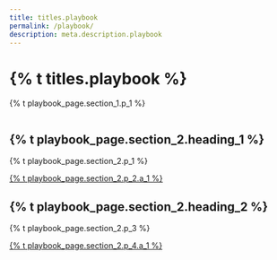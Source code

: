 ```yaml
---
title: titles.playbook
permalink: /playbook/
description: meta.description.playbook
---
```


<div class="bg-navy">
  <div class="container cntnr-wide px2 flex flex-center flex-justify">
    <div class="sm-col-8 py3 sm-py4">
      <h1 class="mt0 mb1 white">
        {% t titles.playbook %}
      </h1>
      <p class="mb0 white fs-20p">
        {% t playbook_page.section_1.p_1 %}
      </p>
    </div>
    <div class="sm-show sm-col-3 center">
      <img alt="" src="{{ '/assets/img/playbook-landing.svg' | relative_url }}" style="max-width:80%;">
    </div>
  </div>
</div>

<div class="bg-white">
  <div class="container cntnr-wide px2 pt4 pb2">
    <div class="clearfix mxn3">
      <div class="sm-col sm-col-6 px3">
        <h2 class="mt0 mb2 pb2 gray border-bottom border-light-blue" markdown="1">
          {% t playbook_page.section_2.heading_1 %}
        </h2>
        <p class="mb3">
          {% t playbook_page.section_2.p_1 %}
        </p>
        <p>
          <a href="{{ '/playbook/principles/' | relative_url }}" class="btn btn-primary btn-wide mb2">
            {% t playbook_page.section_2.p_2.a_1 %}
          </a>
        </p>
      </div>
      <div class="sm-col sm-col-6 px3">
        <h2 class="mt0 mb2 pb2 gray border-bottom border-light-blue" markdown="1">
          {% t playbook_page.section_2.heading_2 %}
        </h2>
        <p class="mb3">
          {% t playbook_page.section_2.p_3 %}
        </p>
        <p>
          <a href="{{ '/playbook/implementation/' | relative_url }}" class="btn btn-primary btn-wide mb2">
            {% t playbook_page.section_2.p_4.a_1 %}
          </a>
        </p>
      </div>
    </div>
  </div>
</div>
